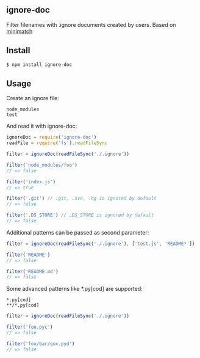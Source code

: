 ## ignore-doc

Filter filenames with .ignore documents created by users. Based on [minimatch](http://github.com/isaacs/minimatch)

## Install

```bash
$ npm install ignore-doc
```

## Usage

Create an ignore file:

```
node_modules
test
```

And read it with ignore-doc:

```js
ignoreDoc = require('ignore-doc')
readFile = require('fs').readFileSync

filter = ignoreDoc(readFileSync('./.ignore'))

filter('node_modules/foo')
// => false

filter('index.js')
// => true

filter('.git') // .git, .svn, .hg is ignored by default
// => false

filter('.DS_STORE') // .DS_STORE is ignored by default
// => false
```

Additional patterns can be passed as second parameter:

```js
filter = ignoreDoc(readFileSync('./.ignore'), ['test.js', 'README*'])

filter('README')
// => false

filter('README.md')
// => false
```

Some advanced patterns like *.py[cod] are supported:

```
*.py[cod]
**/*.py[cod]
```

```js
filter = ignoreDoc(readFileSync('./.ignore'))

filter('foo.pyc')
// => false

filter('foo/bar/qux.pyd')
// => false
```

